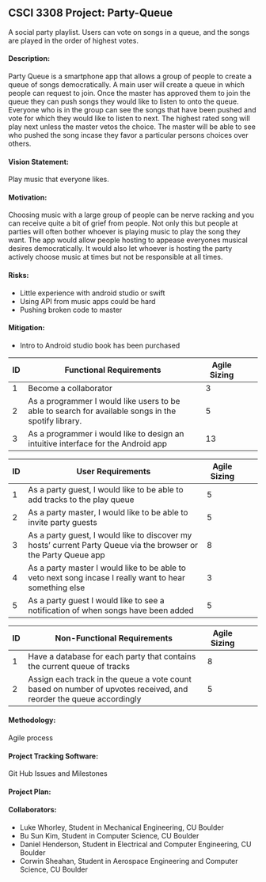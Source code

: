 ## CSCI 3308 Project: Party-Queue
A social party playlist. Users can vote on songs in a queue, and the songs are
played in the order of highest votes.

#### Description: 
Party Queue is a smartphone app that allows a group of people to create a queue of songs democratically. A main user will create a queue in which people can request to join. Once the master has approved them to join the queue they can push songs they would like to listen to onto the queue. Everyone who is in the group can see the songs that have been pushed and vote for which they would like to listen to next. The highest rated song will play next unless the master vetos the choice. The master will be able to see who pushed the song incase they favor a particular persons choices over others.    

#### Vision Statement: 
Play music that everyone likes.

#### Motivation: 
Choosing music with a large group of people can be nerve racking and you can receive quite a bit of grief from people. Not only this but people at parties will often bother whoever is playing music to play the song they want.  The app would allow people hosting to appease everyones musical desires democratically. It would also let whoever is hosting the party actively choose music at times but not be responsible at all times. 

#### Risks:
* Little experience with android studio or swift
* Using API from music apps could be hard
* Pushing broken code to master

#### Mitigation:
* Intro to Android studio book has been purchased

|  ID| Functional Requirements  | Agile Sizing  |   |   |
|---|---|---|---| --- |
| 1 |Become a collaborator | 3   |   |   |
| 2  | As a programmer I would like users to be able to search for available songs in the spotify library.    | 5  |   |   |
| 3   |       As a programmer i would like to design an intuitive interface for the Android app   | 13  |  |  |



| ID  |User Requirements |  Agile Sizing |   |   |
|---|---|---|---|--- |
|1   | As a party guest, I would like to be able to add tracks to the play queue|  5 |   |   |
|  2 | As a party master, I would like to be able to invite party guests| 5  |   |   |
|3  |As a party guest, I would like to discover my hosts’ current Party Queue via the browser or the Party Queue app| 8  | | |
| 4| As a party master I would like to be able to veto next song incase I really want to hear something else| 3 | | |
| 5 | As a party guest I would like to see a notification of when songs have been added| 5 | | |

| ID  |Non-Functional Requirements |  Agile Sizing |   |   |
|---|---|---|---|--- |
| 1|  Have a database for each party that contains the current queue of tracks  |  8 |    |    |
| 2|Assign each track in the queue a vote count based on number of upvotes received, and reorder the queue accordingly|  5 |    |    |


#### Methodology:
Agile process

#### Project Tracking Software: 
Git Hub Issues and Milestones

#### Project Plan:

#### Collaborators:
* Luke Whorley, Student in Mechanical Engineering, CU Boulder
* Bu Sun Kim, Student in Computer Science, CU Boulder
* Daniel Henderson, Student in Electrical and Computer Engineering, CU Boulder
* Corwin Sheahan, Student in Aerospace Engineering and Computer Science, CU Boulder
